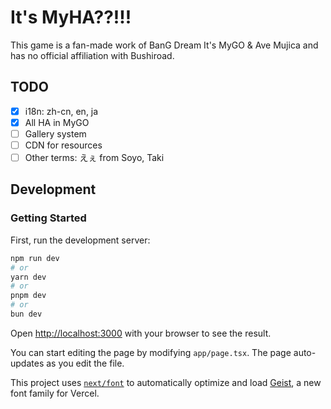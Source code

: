 # It's MyHA??!!!

This game is a fan-made work of BanG Dream It's MyGO & Ave Mujica and has no official affiliation with Bushiroad.

## TODO

- [x] i18n: zh-cn, en, ja
- [x] All HA in MyGO
- [ ] Gallery system
- [ ] CDN for resources
- [ ] Other terms: えぇ from Soyo, Taki

## Development
### Getting Started

First, run the development server:

```bash
npm run dev
# or
yarn dev
# or
pnpm dev
# or
bun dev
```

Open [http://localhost:3000](http://localhost:3000) with your browser to see the result.

You can start editing the page by modifying `app/page.tsx`. The page auto-updates as you edit the file.

This project uses [`next/font`](https://nextjs.org/docs/app/building-your-application/optimizing/fonts) to automatically optimize and load [Geist](https://vercel.com/font), a new font family for Vercel.


